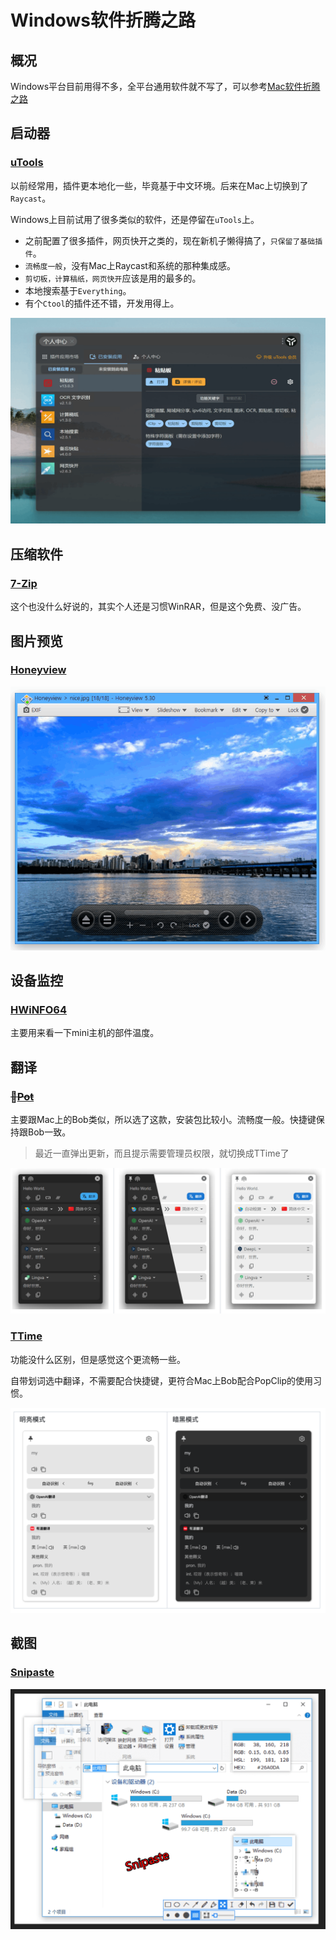 # Windows软件折腾之路

## 概况

Windows平台目前用得不多，全平台通用软件就不写了，可以参考[Mac软件折腾之路](./Mac软件折腾之路)

## 启动器

### [uTools](https://www.u.tools/)

以前经常用，插件更本地化一些，毕竟基于中文环境。后来在Mac上切换到了`Raycast`。

Windows上目前试用了很多类似的软件，还是停留在`uTools`上。

- 之前配置了很多插件，网页快开之类的，现在新机子懒得搞了，`只保留了基础插件`。
- `流畅度一般`，没有Mac上Raycast和系统的那种集成感。
- `剪切板，计算稿纸，网页快开`应该是用的最多的。
- 本地搜索基于`Everything`。
- 有个`Ctool`的插件还不错，开发用得上。

![image-20230903174631582](assets/image-20230903174631582.png)

## 压缩软件

### [7-Zip](https://www.7-zip.org/)

这个也没什么好说的，其实个人还是习惯WinRAR，但是这个免费、没广告。

## 图片预览

### [Honeyview](https://cn.bandisoft.com/honeyview/)

![image-20230903174722851](assets/image-20230903174722851.png)

## 设备监控

### [HWiNFO64](https://www.hwinfo.com/download/)

主要用来看一下mini主机的部件温度。

## 翻译

### ~~🚫[Pot](https://github.com/pot-app/pot-desktop)~~

主要跟Mac上的Bob类似，所以选了这款，安装包比较小。流畅度一般。快捷键保持跟Bob一致。

> 最近一直弹出更新，而且提示需要管理员权限，就切换成TTime了

![image-20230903175038116](assets/image-20230903175038116.png)

### [TTime](https://github.com/inkTimeRecord/TTime)

功能没什么区别，但是感觉这个更流畅一些。

自带划词选中翻译，不需要配合快捷键，更符合Mac上Bob配合PopClip的使用习惯。

![image-20231010212902589](assets/image-20231010212902589.png)

## 截图

### [Snipaste](https://zh.snipaste.com/)

![image-20230903174843520](assets/image-20230903174843520.png)



<gitalk/>

